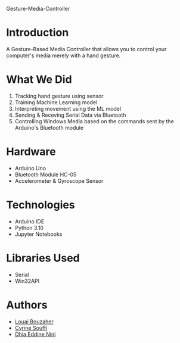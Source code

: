 Gesture-Media-Controller

# Introduction
A Gesture-Based Media Controller that allows you to control your computer's media merely with a hand gesture.

# What We Did
1. Tracking hand gesture using sensor
2. Training Machine Learning model
3. Interpreting movement using the ML model
4. Sending & Receving Serial Data via Bluetooth
5. Controlling Windows Media based on the commands sent by the Arduino's Bluetooth module

# Hardware
* Arduino Uno
* Bluetooth Module HC-05
* Accelerometer & Gyroscope Sensor

# Technologies
* Arduino IDE
* Python 3.10
* Jupyter Notebooks

# Libraries Used
* Serial
* Win32API

# Authors
* [Louai Bouzaher](https://github.com/louaibouzaher)
* [Cyrine Souffi](https://github.com/cyrinesf)
* [Dhia Eddine Nini](https://github.com/ninidhiaeddine)